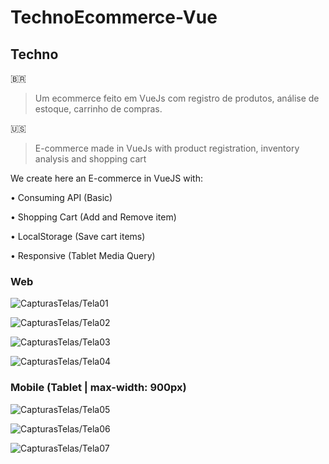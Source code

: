 # TechnoEcommerce-Vue

## Techno

🇧🇷
> Um ecommerce feito em VueJs com registro de produtos, análise de estoque, carrinho de compras.

🇺🇸
> E-commerce made in VueJs with product registration, inventory analysis and shopping cart

We create here an E-commerce in VueJS with:

  • Consuming API (Basic)
  
  • Shopping Cart (Add and Remove item)
  
  • LocalStorage (Save cart items)
  
  • Responsive (Tablet Media Query)

### Web

![CapturasTelas/Tela01](https://github.com/KlaytonJr/TechnoEcommerce-Vue/blob/main/CapturasTelas/Tela01.png)

![CapturasTelas/Tela02](https://github.com/KlaytonJr/TechnoEcommerce-Vue/blob/main/CapturasTelas/Tela02.png)

![CapturasTelas/Tela03](https://github.com/KlaytonJr/TechnoEcommerce-Vue/blob/main/CapturasTelas/Tela03.png)

![CapturasTelas/Tela04](https://github.com/KlaytonJr/TechnoEcommerce-Vue/blob/main/CapturasTelas/Tela04.png)

### Mobile (Tablet | max-width: 900px)

![CapturasTelas/Tela05](https://github.com/KlaytonJr/TechnoEcommerce-Vue/blob/main/CapturasTelas/Tela05.png)

![CapturasTelas/Tela06](https://github.com/KlaytonJr/TechnoEcommerce-Vue/blob/main/CapturasTelas/Tela06.png)

![CapturasTelas/Tela07](https://github.com/KlaytonJr/TechnoEcommerce-Vue/blob/main/CapturasTelas/Tela07.png)
